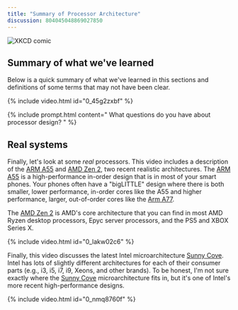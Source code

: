 ```yaml
---
title: "Summary of Processor Architecture"
discussion: 804045048869027850
---
```


![XKCD comic](https://imgs.xkcd.com/comics/abstraction.png)

## Summary of what we've learned

Below is a quick summary of what we've learned in this sections and definitions of some terms that may not have been clear.

{% include video.html id="0_45g2zxbf" %}

{% include prompt.html content="
What questions do you have about processor design?
" %}

## Real systems

Finally, let's look at some *real* processors.
This video includes a description of the [ARM A55](https://www.anandtech.com/show/11441/dynamiq-and-arms-new-cpus-cortex-a75-a55/4) and [AMD Zen 2](https://en.wikichip.org/wiki/amd/microarchitectures/zen_2), two recent realistic architectures.
The [ARM A55](https://www.anandtech.com/show/11441/dynamiq-and-arms-new-cpus-cortex-a75-a55/4) is a high-performance in-order design that is in most of your smart phones.
Your phones often have a "bigLITTLE" design where there is both smaller, lower performance, in-order cores like the A55 and higher performance, larger, out-of-order cores like the [Arm A77](https://en.wikichip.org/wiki/arm_holdings/microarchitectures/cortex-a77).

The [AMD Zen 2](https://en.wikichip.org/wiki/amd/microarchitectures/zen_2) is AMD's core architecture that you can find in most AMD Ryzen desktop processors, Epyc server processors, and the PS5 and XBOX Series X.

{% include video.html id="0_lakw02c6" %}

Finally, this video discusses the latest Intel microarchitecture [Sunny Cove](https://en.wikichip.org/wiki/intel/microarchitectures/sunny_cove).
Intel has lots of slightly different architectures for each of their consumer parts (e.g., i3, i5, i7, i9, Xeons, and other brands).
To be honest, I'm not sure exactly where the [Sunny Cove](https://en.wikichip.org/wiki/intel/microarchitectures/sunny_cove) microarchitecture fits in, but it's one of Intel's more recent high-performance designs.

{% include video.html id="0_nmq8760f" %}
